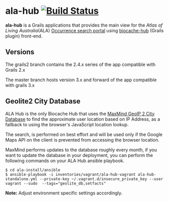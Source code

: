 # ala-hub   [![Build Status](https://travis-ci.com/AtlasOfLivingAustralia/ala-hub.svg?branch=develop&status=created)](https://travis-ci.com/github/AtlasOfLivingAustralia/ala-hub)
 

**ala-hub** is a Grails applications that provides the main view for the _Atlas of Living Australia_(ALA) [Occurrence search portal](http://biocache.ala.org.au/search) using [biocache-hub](https://github.com/AtlasOfLivingAustralia/biocache-hubs/)  (Grails plugin) front-end.

## Versions
The grails2 branch contains the 2.4.x series of the app compatible with Grails 2.x

The master branch hosts version 3.x and forward of the app compatible with grails 3.x

## Geolite2 City Database
ALA Hub is the only Biocache Hub that uses the [MaxMind GeoIP 2 City Database](https://dev.maxmind.com/geoip/geoip2/geolite2/) to find the approximate user location based on IP Address, as a fallback to using the browser's JavaScript location lookup.

The search, is performed on best effort and will be used only if the Google Maps API on the client is prevented from accessing the browser location. 

MaxMind performs updates to the database roughly every month, if you want to update the database in your deployment, you can perform the following commands on your ALA Hub ansible playbook. 

```
$ cd ala-install/ansible  
$ ansible-playbook -i inventories/vagrant/ala-hub-vagrant ala-hub-standalone.yml --private-key ~/.vagrant.d/insecure_private_key --user vagrant --sudo  --tags="geolite_db,setfacts" 
```

**Note:** Adjust environment specific settings accordingly.
